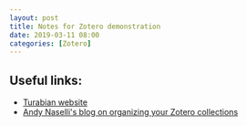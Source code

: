 ```yaml
---
layout: post
title: Notes for Zotero demonstration
date: 2019-03-11 08:00
categories: [Zotero]
---
```



## Useful links:

* [Turabian website](https://www.chicagomanualofstyle.org/turabian.html)
* [Andy Naselli's blog on organizing your Zotero collections](http://andynaselli.com/personal-theological-library/)